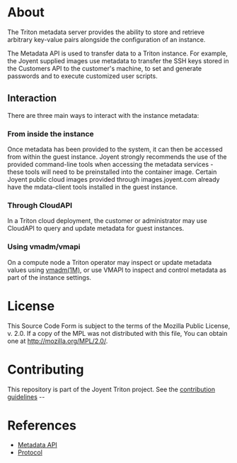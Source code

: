 <!--
    This Source Code Form is subject to the terms of the Mozilla Public
    License, v. 2.0. If a copy of the MPL was not distributed with this
    file, You can obtain one at http://mozilla.org/MPL/2.0/.
-->

# About

The Triton metadata server provides the ability to store and retrieve arbitrary key-value
pairs alongside the configuration of an instance.

The Metadata API is used to transfer data to a Triton instance. For example, the
Joyent supplied images use metadata to transfer the SSH keys stored in the
Customers API to the customer's machine, to set and generate passwords and to
execute customized user scripts.

## Interaction

There are three main ways to interact with the instance metadata:

### From inside the instance

Once metadata has been provided to the system, it can then be accessed from
within the guest instance. Joyent strongly recommends the use of the provided
command-line tools when accessing the metadata services - these tools will need
to be preinstalled into the container image. Certain Joyent public cloud images
provided through images.joyent.com already have the mdata-client tools installed
in the guest instance.

### Through CloudAPI

In a Triton cloud deployment, the customer or administrator may use CloudAPI to
query and update metadata for guest instances.

### Using vmadm/vmapi

On a compute node a Triton operator may inspect or update metadata values using
[vmadm(1M)](https://github.com/joyent/smartos-live/blob/master/src/vm/man/vmadm.1m.md),
or use VMAPI to inspect and control metadata as part of the instance settings.

# License

This Source Code Form is subject to the terms of the Mozilla Public
License, v. 2.0. If a copy of the MPL was not distributed with this
file, You can obtain one at http://mozilla.org/MPL/2.0/.

# Contributing

This repository is part of the Joyent Triton project. See the [contribution
guidelines](https://github.com/joyent/triton/blob/master/CONTRIBUTING.md) --

# References

* [Metadata API](https://docs.joyent.com/private-cloud/instances/using-mdata)
* [Protocol](https://eng.joyent.com/mdata/protocol.html)
